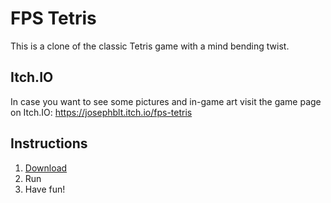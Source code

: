 # FPS Tetris
This is a clone of the classic Tetris game with a mind bending twist.

## Itch.IO
In case you want to see some pictures and in-game art visit the game page on Itch.IO:
https://josephblt.itch.io/fps-tetris

## Instructions
1. [Download](https://github.com/Josephblt/FPSTetris/releases/download/1.0/FPS.Tetris.exe)
2. Run
3. Have fun!
